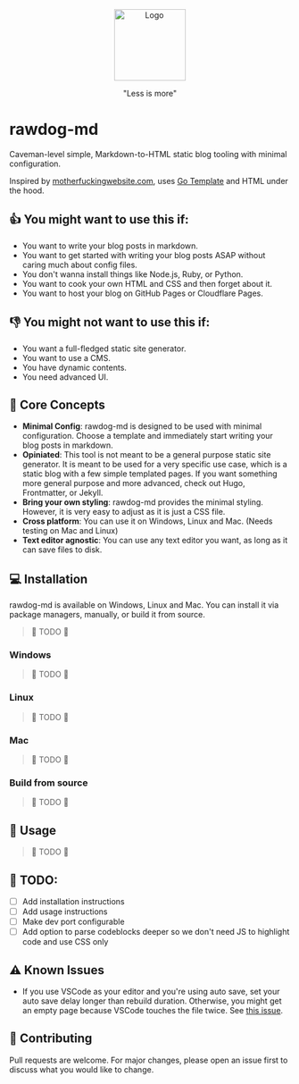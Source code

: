 <div align="center">
<a href="https://github.com/siveroo/rawdog-md">
    <img src="https://github.com/siveroo/rawdog-md/blob/main/logo.png" alt="Logo" height="128">
</a>

<p align="center">
"Less is more"
</p>
</div>


# rawdog-md

Caveman-level simple, Markdown-to-HTML static blog tooling with minimal configuration. 

Inspired by [motherfuckingwebsite.com](https://motherfuckingwebsite.com/), uses [Go Template](https://pkg.go.dev/text/template) and HTML under the hood.

## 👍 You might want to use this if:
- You want to write your blog posts in markdown.
- You want to get started with writing your blog posts ASAP without caring much about config files.
- You don't wanna install things like Node.js, Ruby, or Python.
- You want to cook your own HTML and CSS and then forget about it.
- You want to host your blog on GitHub Pages or Cloudflare Pages.

## 👎 You might not want to use this if:
- You want a full-fledged static site generator.
- You want to use a CMS.
- You have dynamic contents.
- You need advanced UI.

## 🔑 Core Concepts
- **Minimal Config**: rawdog-md is designed to be used with minimal configuration. Choose a template and immediately start writing your blog posts in markdown.
- **Opiniated**: This tool is not meant to be a general purpose static site generator. It is meant to be used for a very specific use case, which is a static blog with a few simple templated pages. If you want something more general purpose and more advanced, check out Hugo, Frontmatter, or Jekyll.
- **Bring your own styling**: rawdog-md provides the minimal styling. However, it is very easy to adjust as it is just a CSS file.
- **Cross platform**: You can use it on Windows, Linux and Mac. (Needs testing on Mac and Linux)
- **Text editor agnostic**: You can use any text editor you want, as long as it can save files to disk.


## 💻 Installation
rawdog-md is available on Windows, Linux and Mac. You can install it via package managers, manually, or build it from source.
> 🚧 TODO 🚧

### Windows

> 🚧 TODO 🚧

### Linux
> 🚧 TODO 🚧

### Mac
> 🚧 TODO 🚧

### Build from source
> 🚧 TODO 🚧

## 🚀 Usage
> 🚧 TODO 🚧


## 📝 TODO:
- [ ] Add installation instructions
- [ ] Add usage instructions
- [ ] Make dev port configurable
- [ ] Add option to parse codeblocks deeper so we don't need JS to highlight code and use CSS only

## ⚠ Known Issues
- If you use VSCode as your editor and you're using auto save, set your auto save delay longer than rebuild duration. Otherwise, you might get an empty page because VSCode touches the file twice. See [this issue](https://github.com/microsoft/vscode/issues/9419).

## 🤝 Contributing
Pull requests are welcome. For major changes, please open an issue first to discuss what you would like to change. 
